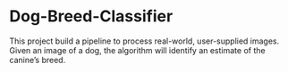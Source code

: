 # Dog-Breed-Classifier
This project build a pipeline to process real-world, user-supplied images. Given an image of a dog, the algorithm will identify an estimate of the canine’s breed.

